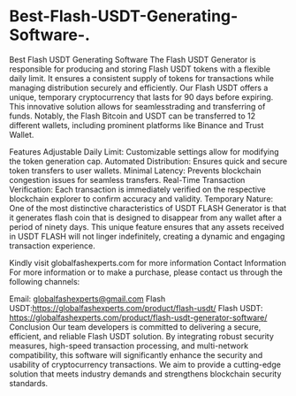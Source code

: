 # Best-Flash-USDT-Generating-Software-.
Best Flash USDT Generating Software
The Flash USDT Generator is responsible for producing and storing Flash USDT tokens with a flexible daily limit. It ensures a consistent supply of tokens for transactions while managing distribution securely and efficiently. Our Flash USDT offers a unique, temporary cryptocurrency that lasts for 90 days before expiring. This innovative solution allows for seamlesstrading and transferring of funds. Notably, the Flash Bitcoin and USDT can be transferred to 12 different wallets, including prominent platforms like Binance and Trust Wallet.

Features
Adjustable Daily Limit: Customizable settings allow for modifying the token generation cap.
Automated Distribution: Ensures quick and secure token transfers to user wallets.
Minimal Latency: Prevents blockchain congestion issues for seamless transfers.
Real-Time Transaction Verification: Each transaction is immediately verified on the respective blockchain explorer to confirm accuracy and validity.
Temporary Nature: One of the most distinctive characteristics of USDT FLASH Generator is that it generates flash coin that is designed to disappear from any wallet after a period of ninety days. This unique feature ensures that any assets received in USDT FLASH will not linger indefinitely, creating a dynamic and engaging transaction experience.

Kindly visit globalfashexperts.com for more information
Contact Information
For more information or to make a purchase, please contact us through the following channels:

Email: globalfashexperts@gmail.com
Flash USDT:https://globalfashexperts.com/product/flash-usdt/
Flash USDT: https://globalfashexperts.com/product/flash-usdt-generator-software/
Conclusion
Our team developers is committed to delivering a secure, efficient, and reliable Flash USDT solution. By integrating robust security measures, high-speed transaction processing, and multi-network compatibility, this software will significantly enhance the security and usability of cryptocurrency transactions. We aim to provide a cutting-edge solution that meets industry demands and strengthens blockchain security standards.

